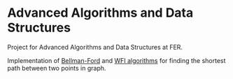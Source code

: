 # Advanced Algorithms and Data Structures
Project for Advanced Algorithms and Data Structures at FER.


Implementation of [Bellman-Ford](https://en.wikipedia.org/wiki/Bellman%E2%80%93Ford_algorithm)
and [WFI algorithms](https://en.wikipedia.org/wiki/Floyd%E2%80%93Warshall_algorithm) for finding the shortest path between two points in graph.
